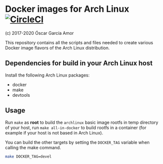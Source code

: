 # Docker images for Arch Linux [![CircleCI](https://circleci.com/gh/ogarcia/docker-archlinux.svg?style=svg)](https://circleci.com/gh/ogarcia/docker-archlinux)

(c) 2017-2020 Óscar García Amor

This repository contains all the scripts and files needed to create various
Docker image flavors of the Arch Linux distribution.

## Dependencies for build in your Arch Linux host

Install the following Arch Linux packages:

* docker
* make
* devtools

## Usage

Run `make` as **root** to build the `archlinux` basic image rootfs in temp
directory of your host, run `make all-in-docker` to build rootfs in
a container (for example if your host is not based in Arch Linux).

You can build the other targets by setting the `DOCKER_TAG` variable when
calling the make command.

```sh
make DOCKER_TAG=devel
```
